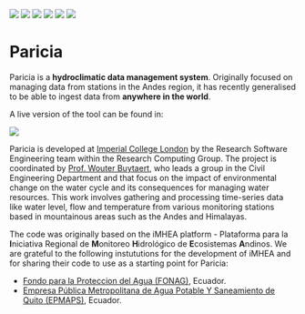 <!-- markdownlint-disable MD041 -->
<!-- markdownlint-disable MD045 -->
[![](https://img.shields.io/website?url=https%3A%2F%2Fimperialcollegelondon.github.io%2Fparicia%2F&label=Docs)](https://imperialcollegelondon.github.io/paricia/)
[![](https://img.shields.io/website?url=https%3A%2F%2Fdata.riverflow.io%2F&label=Paricia%20Live)](https://data.riverflow.io/)
[![](https://img.shields.io/github/license/ImperialCollegeLondon/paricia)](https://raw.githubusercontent.com/ImperialCollegeLondon/paricia/develop/LICENSE)
[![](https://github.com/ImperialCollegeLondon/paricia/actions/workflows/ci.yml/badge.svg)](https://github.com/ImperialCollegeLondon/paricia/actions/workflows/ci.yml)
[![](https://results.pre-commit.ci/badge/github/ImperialCollegeLondon/paricia/develop.svg)](https://results.pre-commit.ci/latest/github/ImperialCollegeLondon/paricia/develop)
[![](https://img.shields.io/github/v/release/imperialcollegelondon/paricia)](https://github.com/ImperialCollegeLondon/paricia/releases)

# Paricia

Paricia is a **hydroclimatic data management system**. Originally focused on managing data from stations in the Andes region, it has recently generalised to be able to ingest data from **anywhere in the world**.

A live version of the tool can be found in:

[![](https://img.shields.io/website?url=https%3A%2F%2Fdata.riverflow.io%2F&label=Access%20Paricia)](https://data.riverflow.io/)

Paricia is developed at [Imperial College London](https://www.imperial.ac.uk/) by the Research Software Engineering team within the Research Computing Group. The project is coordinated by [Prof. Wouter Buytaert](https://www.imperial.ac.uk/people/w.buytaert), who leads a group in the Civil Engineering Department and that focus on the impact of environmental change on the water cycle and its consequences for managing water resources. This work involves gathering and processing time-series data like water level, flow and temperature from various monitoring stations based in mountainous areas such as the Andes and Himalayas.

The code was originally based on the iMHEA platform - Plataforma para la **I**niciativa Regional de **M**onitoreo **H**idrológico de **E**cosistemas **A**ndinos. We are grateful to the following instututions for the development of iMHEA and for sharing their code to use as a starting point for Paricia:

- [Fondo para la Proteccion del Agua (FONAG)](https://www.fonag.org.ec/web/), Ecuador.
- [Empresa Pública Metropolitana de Agua Potable Y Saneamiento de Quito (EPMAPS)](https://www.aguaquito.gob.ec/home/), Ecuador.

